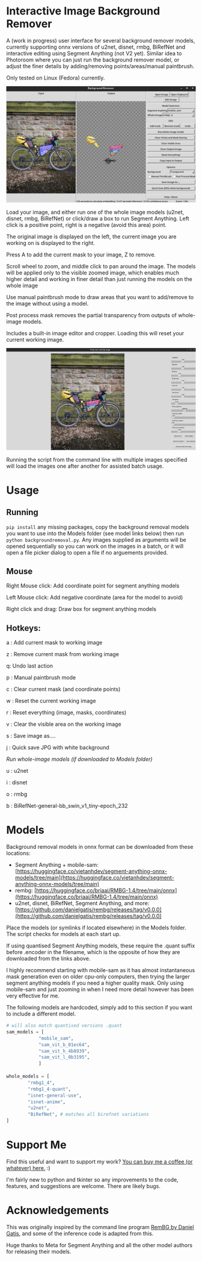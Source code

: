 # Interactive Image Background Remover

A (work in progress) user interface for several background remover models, currently supporting onnx versions of u2net, disnet, rmbg, BiRefNet and interactive editing using Segment Anything (not V2 yet). Similar idea to Photoroom where you can just run the background remover model, or adjust the finer details by adding/removing points/areas/manual paintbrush.

Only tested on Linux (Fedora) currently.

![Screenshot of main window](Images/main_image.jpg)

Load your image, and either run one of the whole image models (u2net, disnet, rmbg, BiRefNet) or click/draw a box to run Segment Anything. Left click is a positive point, right is a negative (avoid this area) point.

The original image is displayed on the left, the current image you are working on is displayed to the right.

Press A to add the current mask to your image, Z to remove.

Scroll wheel to zoom, and middle click to pan around the image. The models will be applied only to the visible zoomed image, which enables much higher detail and working in finer detail than just running the models on the whole image

Use manual paintbrush mode to draw areas that you want to add/remove to the image without using a model.

Post process mask removes the partial transparency from outputs of whole-image models. 

Includes a built-in image editor and cropper. Loading this will reset your current working image. 

![Screenshot of main window](Images/image_editor.jpg)

Running the script from the command line with multiple images specified will load the images one after another for assisted batch usage.

# Usage

## Running

`pip install` any missing packages, copy the background removal models you want to use into the Models folder (see model links below) then run `python backgroundremoval.py`. Any images supplied as arguments will be opened sequentially so you can work on the images in a batch, or it will open a file picker dialog to open a file if no arguements provided.

## Mouse

Right Mouse click: Add coordinate point for segment anything models

Left Mouse click: Add negative coordinate (area for the model to avoid)

Right click and drag: Draw box for segment anything models

## Hotkeys:

a : Add current mask to working image

z : Remove current mask from working image

q: Undo last action

p : Manual paintbrush mode

c : Clear current mask (and coordinate points)

w : Reset the current working image

r : Reset everything (image, masks, coordinates)

v : Clear the visible area on the working image

s : Save image as....

j : Quick save JPG with white background

_Run whole-image models (if downloaded to Models folder)_

u : u2net

i : disnet

o : rmbg

b : BiRefNet-general-bb_swin_v1_tiny-epoch_232



# Models

Background removal models in onnx format can be downloaded from these locations:

- Segment Anything + mobile-sam: [https://huggingface.co/vietanhdev/segment-anything-onnx-models/tree/main](https://huggingface.co/vietanhdev/segment-anything-onnx-models/tree/main)
- rembg: [https://huggingface.co/briaai/RMBG-1.4/tree/main/onnx](https://huggingface.co/briaai/RMBG-1.4/tree/main/onnx)
- u2net, disnet, BiRefNet, Segment Anything, and more: [https://github.com/danielgatis/rembg/releases/tag/v0.0.0](https://github.com/danielgatis/rembg/releases/tag/v0.0.0)

Place the models (or symlinks if located elsewhere) in the Models folder. The script checks for models at each start up. 

If using quantised Segment Anything models, these require the .quant suffix before .encoder in the filename, which is the opposite of how they are downloaded from the links above.

I highly recommend starting with mobile-sam as it has almost instantaneous mask generation even on older cpu-only computers, then trying the larger segment anything models if you need a higher quality mask. Only using mobile-sam and just zooming in when I need more detail however has been very effective for me.

The following models are hardcoded, simply add to this section if you want to include a different model.

``` python
# will also match quantised versions .quant
sam_models = [
            "mobile_sam",
            "sam_vit_b_01ec64", 
            "sam_vit_h_4b8939",
            "sam_vit_l_0b3195",
            ]

whole_models = [
        "rmbg1_4",
        "rmbg1_4-quant",
        "isnet-general-use",
        "isnet-anime",
        "u2net",
        "BiRefNet", # matches all birefnet variations
]
```



# Support Me

Find this useful and want to support my work? [You can buy me a coffee (or whatever) here.](https://ko-fi.com/pricklygorse) :)

I'm fairly new to python and tkinter so any improvements to the code, features, and suggestions are welcome. There are likely bugs.


# Acknowledgements

This was originally inspired by the command line program [RemBG by Daniel Gatis](https://github.com/danielgatis/rembg), and some of the inference code is adapted from this. 

Huge thanks to Meta for Segment Anything and all the other model authors for releasing their models. 
